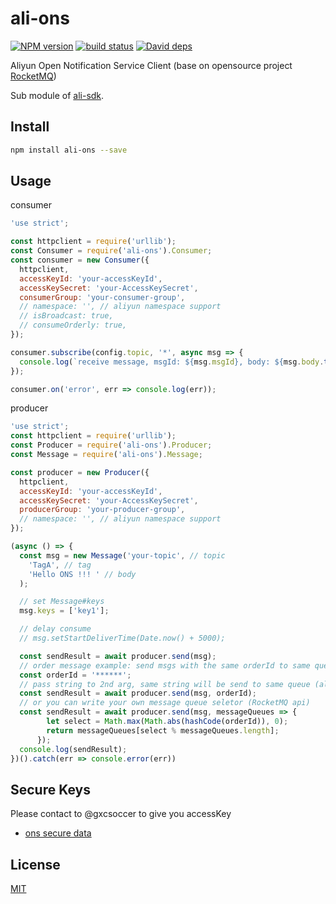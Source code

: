 ali-ons
=======

[![NPM version][npm-image]][npm-url]
[![build status][travis-image]][travis-url]
[![David deps][david-image]][david-url]

[npm-image]: https://img.shields.io/npm/v/ali-ons.svg?style=flat-square
[npm-url]: https://npmjs.org/package/ali-ons
[travis-image]: https://img.shields.io/travis/ali-sdk/ali-ons.svg?style=flat-square
[travis-url]: https://travis-ci.org/ali-sdk/ali-ons
[david-image]: https://img.shields.io/david/ali-sdk/ali-ons.svg?style=flat-square
[david-url]: https://david-dm.org/ali-sdk/ali-ons

Aliyun Open Notification Service Client (base on opensource project [RocketMQ](https://github.com/alibaba/RocketMQ/tree/master/rocketmq-client))

Sub module of [ali-sdk](https://github.com/ali-sdk/ali-sdk).

## Install

```bash
npm install ali-ons --save
```

## Usage

consumer

```js
'use strict';

const httpclient = require('urllib');
const Consumer = require('ali-ons').Consumer;
const consumer = new Consumer({
  httpclient,
  accessKeyId: 'your-accessKeyId',
  accessKeySecret: 'your-AccessKeySecret',
  consumerGroup: 'your-consumer-group',
  // namespace: '', // aliyun namespace support
  // isBroadcast: true,
  // consumeOrderly: true,
});

consumer.subscribe(config.topic, '*', async msg => {
  console.log(`receive message, msgId: ${msg.msgId}, body: ${msg.body.toString()}`)
});

consumer.on('error', err => console.log(err));
```

producer

```js
'use strict';
const httpclient = require('urllib');
const Producer = require('ali-ons').Producer;
const Message = require('ali-ons').Message;

const producer = new Producer({
  httpclient,
  accessKeyId: 'your-accessKeyId',
  accessKeySecret: 'your-AccessKeySecret',
  producerGroup: 'your-producer-group',
  // namespace: '', // aliyun namespace support
});

(async () => {
  const msg = new Message('your-topic', // topic
    'TagA', // tag
    'Hello ONS !!! ' // body
  );

  // set Message#keys
  msg.keys = ['key1'];

  // delay consume
  // msg.setStartDeliverTime(Date.now() + 5000);

  const sendResult = await producer.send(msg);
  // order message example: send msgs with the same orderId to same queue
  const orderId = '******';
  // pass string to 2nd arg, same string will be send to same queue (aliyun-ons api)
  const sendResult = await producer.send(msg, orderId);
  // or you can write your own message queue seletor (RocketMQ api)
  const sendResult = await producer.send(msg, messageQueues => {
        let select = Math.max(Math.abs(hashCode(orderId)), 0);
        return messageQueues[select % messageQueues.length];
      });
  console.log(sendResult);
})().catch(err => console.error(err))
```

## Secure Keys

Please contact to @gxcsoccer to give you accessKey

- [ons secure data](https://sharelock.io/1/UM02CJiYyhXiZDOn1nhX0iqPqMIQtdwI_T5BY3F-tHs.d8-ycA/01veKH9kgAuFuKCqlVPzGsyPWJ8mQLaKPJjjcB9tpdbvi9L6XQ/IgqDvAdVDMzV9lK2gQzyAj7q-CNk8-1tWrLmdqMV0oJ5qgky40/HgpZyKKDfOGAcyqQ20RUdRgCLRWqF8LUUko0uDl_L-ATNOsi5z/W2bsvBc8tAoqSwNR7u2Sqe6XkNmD98s3UQOK-6T8--VwTbHzcG/dwkHwie3EkGB-TbiMnbRh7_5A-DaOTCtALP3xvl4G0XKxuOriC/2yfuPp7WRucTAoqx2STO5Hv3MZEhh3IXf7YiOQ8pWDDqjLuQSY/_irqzYyeseY9m106ksMUq3-yS_qkBRIuoyL-hHk9ZRhGppsdA5/Dw4Pjg.fmNP3aFkLnvPuhlPRwNcng)

## License

[MIT](LICENSE)
